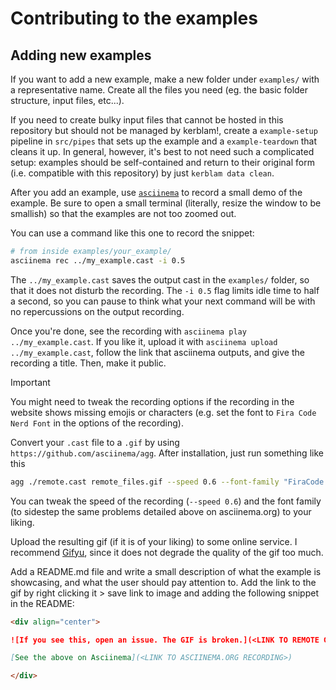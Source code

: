 # Contributing to the examples

## Adding new examples
If you want to add a new example, make a new folder under `examples/` with a
representative name.
Create all the files you need (eg. the basic folder structure, input files, etc...).

If you need to create bulky input files that cannot be hosted in this repository
but should not be managed by kerblam!, create a `example-setup` pipeline in
`src/pipes` that sets up the example and a `example-teardown` that cleans it up.
In general, however, it's best to not need such a complicated setup: examples
should be self-contained and return to their original form (i.e. compatible with this
repository) by just `kerblam data clean`.

After you add an example, use [`asciinema`](https://asciinema.org) to record
a small demo of the example.
Be sure to open a small terminal (literally, resize the window to be smallish)
so that the examples are not too zoomed out.

You can use a command like this one to record the snippet:
```bash
# from inside examples/your_example/
asciinema rec ../my_example.cast -i 0.5
```
The `../my_example.cast` saves the output cast in the `examples/` folder, so that
it does not disturb the recording.
The `-i 0.5` flag limits idle time to half a second, so you can pause to think
what your next command will be with no repercussions on the output recording.

Once you're done, see the recording with `asciinema play ../my_example.cast`.
If you like it, upload it with `asciinema upload ../my_example.cast`, follow
the link that asciinema outputs, and give the recording a title.
Then, make it public.

> [!IMPORTANT]
> You might need to tweak the recording options if the recording in the website
> shows missing emojis or characters (e.g. set the font to `Fira Code Nerd Font`
> in the options of the recording).

Convert your `.cast` file to a `.gif` by using `https://github.com/asciinema/agg`.
After installation, just run something like this
```bash
agg ./remote.cast remote_files.gif --speed 0.6 --font-family "FiraCode Nerd Font Mono"
```
You can tweak the speed of the recording (`--speed 0.6`) and the font family
(to sidestep the same problems detailed above on asciinema.org) to your liking.

Upload the resulting gif (if it is of your liking) to some online service.
I recommend [Gifyu](https://gifyu.com/), since it does not degrade the quality
of the gif too much.

Add a README.md file and write a small description of what the example is
showcasing, and what the user should pay attention to.
Add the link to the gif by right clicking it > save link to image and adding
the following snippet in the README:
```md
<div align="center">

![If you see this, open an issue. The GIF is broken.](<LINK TO REMOTE GIF>)

[See the above on Asciinema](<LINK TO ASCIINEMA.ORG RECORDING>)

</div>
```

